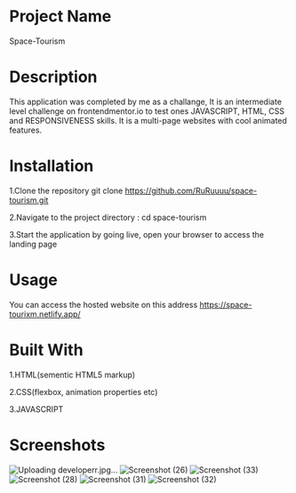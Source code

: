 # Project Name
Space-Tourism


# Description
This application was completed by me as a challange, It is an intermediate level challenge on frontendmentor.io to test ones JAVASCRIPT, HTML, CSS and RESPONSIVENESS skills.
It is a multi-page websites with cool animated features.


# Installation
1.Clone the repository git clone https://github.com/RuRuuuu/space-tourism.git

2.Navigate to the project directory : cd space-tourism

3.Start the application by going live, open your browser to access the landing page

# Usage
You can access the hosted website on this address https://space-tourixm.netlify.app/


# Built With
1.HTML(sementic HTML5 markup)

2.CSS(flexbox, animation properties etc)

3.JAVASCRIPT


# Screenshots
![Uploading developerr.jpg…]()
![Screenshot (26)](https://github.com/RuRuuuu/space-tourism/assets/110995961/66157a89-9f16-4064-926c-44ac468decbb)
![Screenshot (33)](https://github.com/RuRuuuu/space-tourism/assets/110995961/aafe0f3a-aca6-4cf2-b68f-0da777d7edcc)
![Screenshot (28)](https://github.com/RuRuuuu/space-tourism/assets/110995961/07dd903f-ae53-4bb6-81cd-898cbd367726)
![Screenshot (31)](https://github.com/RuRuuuu/space-tourism/assets/110995961/1bfe291b-8cb4-4f2f-90bd-cfc7fcbf5f2b)
![Screenshot (32)](https://github.com/RuRuuuu/space-tourism/assets/110995961/a5493ddb-9e20-4ca7-8982-b10e160b3978)






